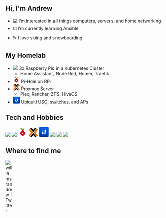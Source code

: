 ## Hi, I'm Andrew
- 💻 I’m interested in all things computers, servers, and home networking  
- ☑️ I’m currently learning Ansible  
- ⛷️ I love skiing and snowboarding  


## My Homelab
- <img src="https://github.com/NX211/homer-icons/blob/master/png/kubernetes-dashboard.png" width="22px"> 3x Raspberry Pis in a Kubernetes Cluster
  - Home Assistant, Node Red, Homer, Traefik
- <img width="22px" src="https://github.com/NX211/homer-icons/blob/master/png/pihole.png"> Pi-Hole on RPi 
- <img src="https://github.com/NX211/homer-icons/blob/master/png/proxmox.png" width="22px"> Proxmox Server 
  - Plex, Rancher, ZFS, HiveOS
- <img src="https://github.com/NX211/homer-icons/blob/master/png/unifi.png" width="22px"> Ubiquiti USG, switches, and APs

## Tech and Hobbies
[]()<img src="https://cdn-icons-png.flaticon.com/512/5969/5969059.png" width="30px">
<img src="https://github.com/NX211/homer-icons/blob/master/png/kubernetes-dashboard.png" width="30px">
<img width="30px" src="https://github.com/NX211/homer-icons/blob/master/png/pihole.png">
<img src="https://github.com/NX211/homer-icons/blob/master/png/proxmox.png" width="30px">
<img src="https://github.com/NX211/homer-icons/blob/master/png/unifi.png" width="30px">
<img src="https://cdn-icons-png.flaticon.com/512/5968/5968350.png" width="30px">
<img src="https://symbols.getvecta.com/stencil_73/122_ansible-icon.c76e065140.svg" width="30px">
<img src="https://docs.inductiveautomation.com/download/attachments/360449/atl.site.logo?version=3&modificationDate=1434070839000&api=v2" width="30px">

## Where to find me
[<img align="left" alt="williamsrandrew | Twitter" width="22px" src="https://cdn-icons-png.flaticon.com/512/124/124021.png" />](https://twitter.com/williamsrandrew?t=jeH4rjDvQojJAaTMPR2thA&s=09)
